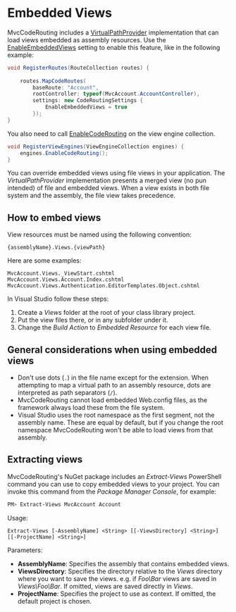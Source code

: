 Embedded Views
==============
MvcCodeRouting includes a [VirtualPathProvider][1] implementation that can load views embedded as assembly resources. Use the [EnableEmbeddedViews][2] setting to enable this feature, like in the following example:

```csharp
void RegisterRoutes(RouteCollection routes) {
   
    routes.MapCodeRoutes(
        baseRoute: "Account",
        rootController: typeof(MvcAccount.AccountController),
        settings: new CodeRoutingSettings { 
            EnableEmbeddedViews = true
        });
}
```

You also need to call [EnableCodeRouting][3] on the view engine collection.

```csharp
void RegisterViewEngines(ViewEngineCollection engines) {
    engines.EnableCodeRouting();
}
```

You can override embedded views using file views in your application. The *VirtualPathProvider* implementation presents a merged view (no pun intended) of file and embedded views. When a view exists in both file system and the assembly, the file view takes precedence.

How to embed views
------------------
View resources must be named using the following convention:

```text
{assemblyName}.Views.{viewPath}
```

Here are some examples:

```text
MvcAccount.Views._ViewStart.cshtml
MvcAccount.Views.Account.Index.cshtml
MvcAccount.Views.Authentication.EditorTemplates.Object.cshtml
```

In Visual Studio follow these steps:

1. Create a *Views* folder at the root of your class library project.
2. Put the view files there, or in any subfolder under it. 
3. Change the *Build Action* to *Embedded Resource* for each view file.

General considerations when using embedded views
------------------------------------------------
- Don't use dots (`.`) in the file name except for the extension. When attempting to map a virtual path to an assembly resource, dots are interpreted as path separators (`/`).
- MvcCodeRouting cannot load embedded Web.config files, as the framework always load these from the file system.
- Visual Studio uses the root namespace as the first segment, not the assembly name. These are equal by default, but if you change the root namespace MvcCodeRouting won't be able to load views from that assembly.

Extracting views
----------------
MvcCodeRouting's NuGet package includes an *Extract-Views* PowerShell command you can use to copy embedded views to your project. You can invoke this command from the *Package Manager Console*, for example:

```powershell
PM> Extract-Views MvcAccount Account
```

Usage:

```text
Extract-Views [-AssemblyName] <String> [[-ViewsDirectory] <String>] [[-ProjectName] <String>]
```

Parameters:

- **AssemblyName**: Specifies the assembly that contains embedded views.
- **ViewsDirectory**: Specifies the directory relative to the *Views* directory where you want to save the views. e.g. if *Foo\Bar* views are saved in *Views\Foo\Bar*. If omitted, views are saved directly in *Views*.
- **ProjectName**: Specifies the project to use as context. If omitted, the default project is chosen.

[1]: http://msdn.microsoft.com/en-us/library/system.web.hosting.virtualpathprovider
[2]: api/MvcCodeRouting/CodeRoutingSettings/EnableEmbeddedViews.md
[3]: api/MvcCodeRouting/CodeRoutingExtensions/EnableCodeRouting.md

